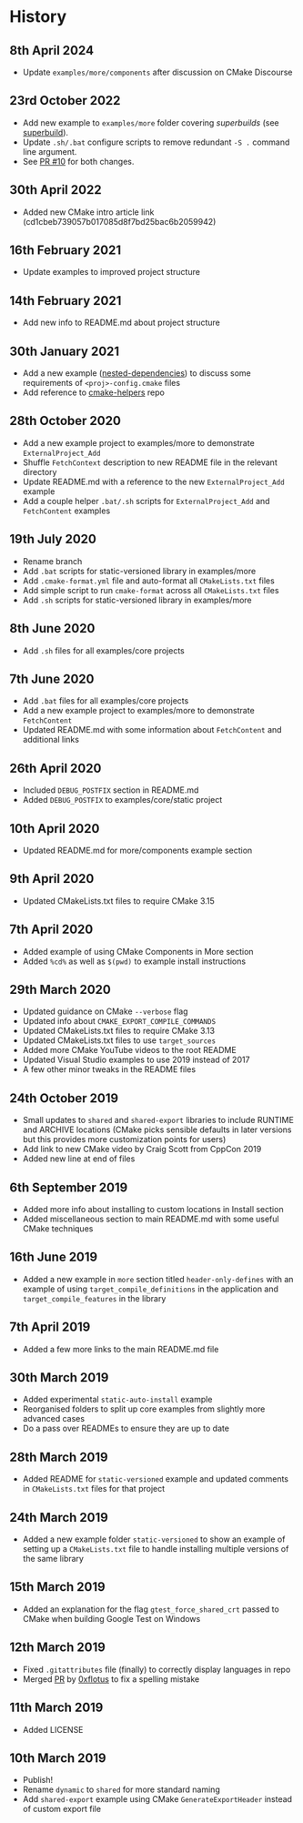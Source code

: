 # History

## 8th April 2024

- Update `examples/more/components` after discussion on CMake Discourse

## 23rd October 2022

- Add new example to `examples/more` folder covering _superbuilds_ (see [superbuild](/examples/more/superbuild)).
- Update `.sh/.bat` configure scripts to remove redundant `-S .` command line argument.
- See [PR #10](https://github.com/pr0g/cmake-examples/pull/10) for both changes.

## 30th April 2022

- Added new CMake intro article link (cd1cbeb739057b017085d8f7bd25bac6b2059942)

## 16th February 2021

- Update examples to improved project structure

## 14th February 2021

- Add new info to README.md about project structure

## 30th January 2021

- Add a new example ([nested-dependencies](examples/more/nested-dependencies)) to discuss some requirements of `<proj>-config.cmake` files
- Add reference to [cmake-helpers](https://github.com/pr0g/cmake-helpers) repo

## 28th October 2020

- Add a new example project to examples/more to demonstrate `ExternalProject_Add`
- Shuffle `FetchContext` description to new README file in the relevant directory
- Update README.md with a reference to the new `ExternalProject_Add` example
- Add a couple helper `.bat/.sh` scripts for `ExternalProject_Add` and `FetchContent` examples

## 19th July 2020

- Rename branch
- Add `.bat` scripts for static-versioned library in examples/more
- Add `.cmake-format.yml` file and auto-format all `CMakeLists.txt` files
- Add simple script to run `cmake-format` across all `CMakeLists.txt` files
- Add `.sh` scripts for static-versioned library in examples/more

## 8th June 2020

- Add `.sh` files for all examples/core projects

## 7th June 2020

- Add `.bat` files for all examples/core projects
- Add a new example project to examples/more to demonstrate `FetchContent`
- Updated README.md with some information about `FetchContent` and additional links

## 26th April 2020

- Included `DEBUG_POSTFIX` section in README.md
- Added `DEBUG_POSTFIX` to examples/core/static project

## 10th April 2020

- Updated README.md for more/components example section

## 9th April 2020

- Updated CMakeLists.txt files to require CMake 3.15

## 7th April 2020

- Added example of using CMake Components in More section
- Added `%cd%` as well as `$(pwd)` to example install instructions

## 29th March 2020

- Updated guidance on CMake `--verbose` flag
- Updated info about `CMAKE_EXPORT_COMPILE_COMMANDS`
- Updated CMakeLists.txt files to require CMake 3.13
- Updated CMakeLists.txt files to use `target_sources`
- Added more CMake YouTube videos to the root README
- Updated Visual Studio examples to use 2019 instead of 2017
- A few other minor tweaks in the README files

## 24th October 2019

- Small updates to `shared` and `shared-export` libraries to include RUNTIME and ARCHIVE locations (CMake picks sensible defaults in later versions but this provides more customization points for users)
- Add link to new CMake video by Craig Scott from CppCon 2019
- Added new line at end of files

## 6th September 2019

- Added more info about installing to custom locations in Install section
- Added miscellaneous section to main README.md with some useful CMake techniques

## 16th June 2019

- Added a new example in `more` section titled `header-only-defines` with an example of using `target_compile_definitions` in the application and `target_compile_features` in the library

## 7th April 2019

- Added a few more links to the main README.md file

## 30th March 2019

- Added experimental `static-auto-install` example
- Reorganised folders to split up core examples from slightly more advanced cases
- Do a pass over READMEs to ensure they are up to date

## 28th March 2019

- Added README for `static-versioned` example and updated comments in `CMakeLists.txt` files for that project

## 24th March 2019

- Added a new example folder `static-versioned` to show an example of setting up a `CMakeLists.txt` file to handle installing multiple versions of the same library

## 15th March 2019

- Added an explanation for the flag `gtest_force_shared_crt` passed to CMake when building Google Test on Windows

## 12th March 2019

- Fixed `.gitattributes` file (finally) to correctly display languages in repo
- Merged [PR](https://github.com/pr0g/cmake-examples/pull/3) by [0xflotus](https://github.com/0xflotus) to fix a spelling mistake

## 11th March 2019

- Added LICENSE

## 10th March 2019

- Publish!
- Rename `dynamic` to `shared` for more standard naming
- Add `shared-export` example using CMake `GenerateExportHeader` instead of custom export file
